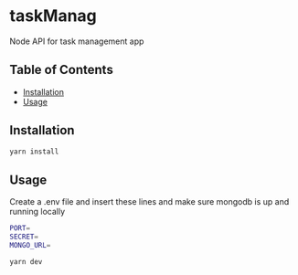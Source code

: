 
# taskManag

Node API for task management app
     
## Table of Contents

- [Installation](#installation)
- [Usage](#usage)

## Installation
     
```bash
yarn install
```

## Usage
Create a .env file and insert these lines and make sure mongodb is up and running locally

```bash
PORT=
SECRET=
MONGO_URL=
````

```bash
yarn dev
````
